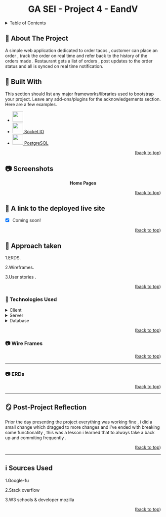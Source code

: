 <a name="readme-top"></a>
<div align="center">

  <h1>GA SEI - Project 4 - EandV</h1>
  
</div>

<!-- TABLE OF CONTENTS -->
<details>
  <summary>Table of Contents</summary>
  <ol>
    <li>
      <a href="#taco-about-the-project">About The Project</a>
      <ul>
        <li><a href="#toolbox-built-with">Built With</a></li>
      </ul>
    </li>
    <li><a href="#camera-screenshots">Screenshots</a></li>
    <li><a href="#compass-a-link-to-the-deployed-live-site">Live Site</a></li>
    <li><a href="#wave-approach-taken">Approach Taken</a></li>
    <li><a href="#space_invader-technologies-used">Technologies Used</a></li>
    <li><a href="#camera-wire-frames">Wire Frames</a></li>
    <li><a href="#camera-wire-frames">ERDs</a></li>
    <li><a href="#book-route-table">Route Table</a></li>
    <li><a href="#mirror-post-project-reflection">Post-Project Reflection</a></li>
    <li><a href="#information_source-sources-used">Sources Used</a></li>  
    
    

  </ol>
</details>

<!-- ABOUT THE PROJECT -->
## :taco: About The Project

A simple web application dedicated to order tacos , customer can place an order , track the order on real time and refer back to the history of the orders made . Restaurant gets a list of orders , post updates to the order status and all is synced on real time notification.  

## :toolbox: Built With

This section should list any major frameworks/libraries used to bootstrap your project. Leave any add-ons/plugins for the acknowledgements section. Here are a few examples.

* <a href="https://nodejs.org"><img height=34 src="https://raw.githubusercontent.com/caiogondim/javascript-server-side-logos/master/node.js/standard/454x128.png">
* <a href="https://socket.io/"><img height=34 src="https://socket.io/images/logo.svg"> Socket.IO</a>
* <a href="https://www.postgresql.org/"><img height=34 src="https://wiki.postgresql.org/images/3/30/PostgreSQL_logo.3colors.120x120.png"> PostgreSQL</a>


<p align="right">(<a href="#readme-top">back to top</a>)</p>

  
## :camera: Screenshots

<div align="center"> 
  
**Home Pages**
<!-- 
<img width="1440" alt="Screen Shot 2022-11-07 at 9 43 44 AM" src="https://user-images.githubusercontent.com/31391274/200254352-933b383f-5878-4614-b70e-662ef49004eb.png">

<img width="1440" alt="Screen Shot 2022-11-07 at 9 48 30 AM" src="https://user-images.githubusercontent.com/31391274/200254617-4bbda3e7-b12f-4e61-b896-3294e21b35bd.png">

**Sign Up**
<img width="1440" alt="Screen Shot 2022-11-07 at 9 44 16 AM" src="https://user-images.githubusercontent.com/31391274/200254653-55a6c4b6-cf18-4969-8d5f-15bfd5f620b0.png">

**Login**
<img width="1440" alt="Screen Shot 2022-11-07 at 9 44 26 AM" src="https://user-images.githubusercontent.com/31391274/200254734-d432a64e-45ab-4881-9934-3635816004fe.png">

<img width="1440" alt="Screen Shot 2022-11-07 at 9 44 42 AM" src="https://user-images.githubusercontent.com/31391274/200254786-742c41dd-394c-4b90-9e23-980720dbdc90.png"> -->


  
</div>

<p align="right">(<a href="#readme-top">back to top</a>)</p>



## :compass: A link to the deployed live site

* [X] Coming soon!

<p align="right">(<a href="#readme-top">back to top</a>)</p>



## :wave: Approach taken
  
1.ERDS.

2.Wireframes.

3.User stories .


<p align="right">(<a href="#readme-top">back to top</a>)</p>




### :space_invader: Technologies Used

<details>
  <summary>Client</summary>
  <ul>
    <li> Node Js </li>
    <li> Flutter </li>
    <li> Express </li>
  </ul>
</details>

<details>
  <summary>Server</summary>
  <ul>
    <li>Sequelize</li>    
  </ul>
</details>

<details>
<summary>Database</summary>
  <ul>
    <li><a href="https://www.postgresql.org/">PostgreSQL</a></li>
  </ul>
</details>

<p align="right">(<a href="#readme-top">back to top</a>)</p>

### :camera: Wire Frames

<div align="center"> 

<!-- ![Wireframes](https://user-images.githubusercontent.com/31391274/200259676-e9158e70-fbb8-419f-97be-8cabd38674d3.jpg)
  
![Wireframes 1](https://user-images.githubusercontent.com/31391274/200259993-416e77e7-9f87-480e-b72a-fb2ed14b10a4.jpg) -->

 <p align="right">(<a href="#readme-top">back to top</a>)</p>

 </div>

---
<!-- Screenshots -->
### :camera: ERDs

<div align="center"> 
<!--     
![IMG_8119](https://user-images.githubusercontent.com/31391274/200260983-00ab909b-dadf-4135-b9db-48fa202cfb6c.jpg) -->
  
 <p align="right">(<a href="#readme-top">back to top</a>)</p>

</div>

---

## :mirror: Post-Project Reflection
Prior the day presenting the project everything was working fine , i did a small change which dragged to more changes and i've ended with breaking some functionality , this was a lesson i learned that to always take a back up and commiting frequently .

<p align="right">(<a href="#readme-top">back to top</a>)</p>

---
## :information_source: Sources Used
  1.Google-fu

  2.Stack overflow 

  3.W3 schools & developer mozilla

<p align="right">(<a href="#readme-top">back to top</a>)</p>

  
